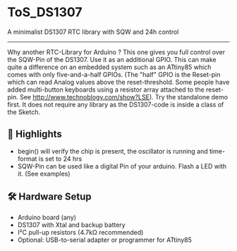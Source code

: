 # ToS_DS1307
A minimalist DS1307 RTC library with SQW and 24h control


---

Why another RTC-Library for Arduino ? This one gives you full control over the SQW-Pin of the DS1307. Use it as an additional GPIO. This can 
make quite a difference on an embedded system such as an ATtiny85 which comes with only five-and-a-half GPIOs. (The "half" GPIO is the Reset-pin which
can read Analog values above the reset-threshold. Some people have added multi-button keyboards using a resistor array attached to the reset-pin. See http://www.technoblogy.com/show?LSE).
Try the standalone demo first. It does not require any library as the DS1307-code is inside a class of the Sketch.


## 🧠 Highlights

- begin() will verify the chip is present, the oscillator is running and time-format is set to 24 hrs
- SQW-Pin can be used like a digital Pin of your arduino. Flash a LED with it. (See examples)


## 🛠️ Hardware Setup

- Arduino board (any)
- DS1307 with Xtal and backup battery
- I²C pull-up resistors (4.7kΩ recommended)
- Optional: USB-to-serial adapter or programmer for ATtiny85
